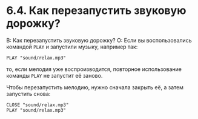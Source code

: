 # 6.4. Как перезапустить звуковую дорожку?
<!-- [:faq_06_04] -->
В: Как перезапустить звуковую дорожку?
О:
Если вы воспользовались командой `PLAY` и запустили музыку, например так:
```qsp
PLAY "sound/relax.mp3"
```
то, если мелодия уже воспроизводится, повторное использование команды `PLAY` не запустит её заново.

Чтобы перезапустить мелодию, нужно сначала закрыть её, а затем запустить снова:
```qsp
CLOSE "sound/relax.mp3"
PLAY "sound/relax.mp3"
```
